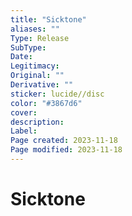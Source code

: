 ```yaml
---
title: "Sicktone"
aliases: ""
Type: Release  
SubType: 
Date: 
Legitimacy: 
Original: ""
Derivative: ""
sticker: lucide//disc
color: "#3867d6"
cover: 
description: 
Label: 
Page created: 2023-11-18
Page modified: 2023-11-18
---
```


# Sicktone
